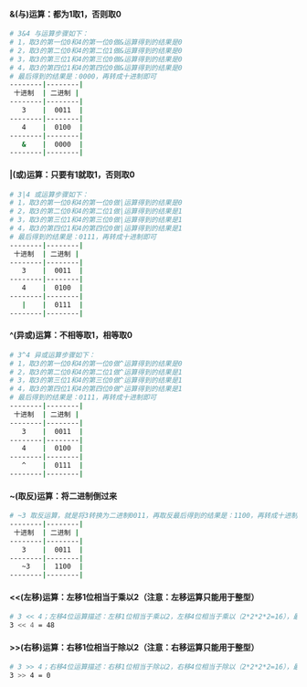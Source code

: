 #### &(与)运算：都为1取1，否则取0
```bash
# 3&4 与运算步骤如下：
# 1，取3的第一位0和4的第一位0做&运算得到的结果是0
# 2，取3的第二位0和4的第二位1做&运算得到的结果是0
# 3，取3的第三位1和4的第三位0做&运算得到的结果是0
# 4，取3的第四位1和4的第四位0做&运算得到的结果是0
# 最后得到的结果是：0000，再转成十进制即可
--------|--------|
 十进制  | 二进制 | 
--------|--------|
   3    |  0011  |
--------|--------|
   4    |  0100  |
--------|--------|
   &    |  0000  |   
--------|--------|
```

#### |(或)运算：只要有1就取1，否则取0
```bash
# 3|4 或运算步骤如下：
# 1，取3的第一位0和4的第一位0做|运算得到的结果是0
# 2，取3的第二位0和4的第二位1做|运算得到的结果是1
# 3，取3的第三位1和4的第三位0做|运算得到的结果是1
# 4，取3的第四位1和4的第四位0做|运算得到的结果是1
# 最后得到的结果是：0111，再转成十进制即可
--------|--------|
 十进制  | 二进制 | 
--------|--------|
   3    |  0011  |
--------|--------|
   4    |  0100  |
--------|--------|
   |    |  0111  |   
--------|--------|
```

#### ^(异或)运算：不相等取1，相等取0
```bash
# 3^4 异或运算步骤如下：
# 1，取3的第一位0和4的第一位0做^运算得到的结果是0
# 2，取3的第二位0和4的第二位1做^运算得到的结果是1
# 3，取3的第三位1和4的第三位0做^运算得到的结果是1
# 4，取3的第四位1和4的第四位0做^运算得到的结果是1
# 最后得到的结果是：0111，再转成十进制即可
--------|--------|
 十进制  | 二进制 | 
--------|--------|
   3    |  0011  |
--------|--------|
   4    |  0100  |
--------|--------|
   ^    |  0111  |   
--------|--------|
```

#### ~(取反)运算：将二进制倒过来
```bash
# ~3 取反运算，就是将3转换为二进制0011，再取反最后得到的结果是：1100，再转成十进制即可
--------|--------|
 十进制  | 二进制 | 
--------|--------|
   3    |  0011  |
--------|--------|
   ~3   |  1100  |
--------|--------|
```

#### <<(左移)运算：左移1位相当于乘以2（注意：左移运算只能用于整型）
```bash
# 3 << 4；左移4位运算描述：左移1位相当于乘以2，左移4位相当于乘以（2*2*2*2=16），最后得到的结果是： 3 * 16 = 48
3 << 4 = 48
```

#### >>(右移)运算：右移1位相当于除以2（注意：右移运算只能用于整型）
```bash
# 3 >> 4；右移4位运算描述：右移1位相当于除以2，右移4位相当于除以（2*2*2*2=16），最后得到的结果是： 3 / 16 = 0
3 >> 4 = 0
```
